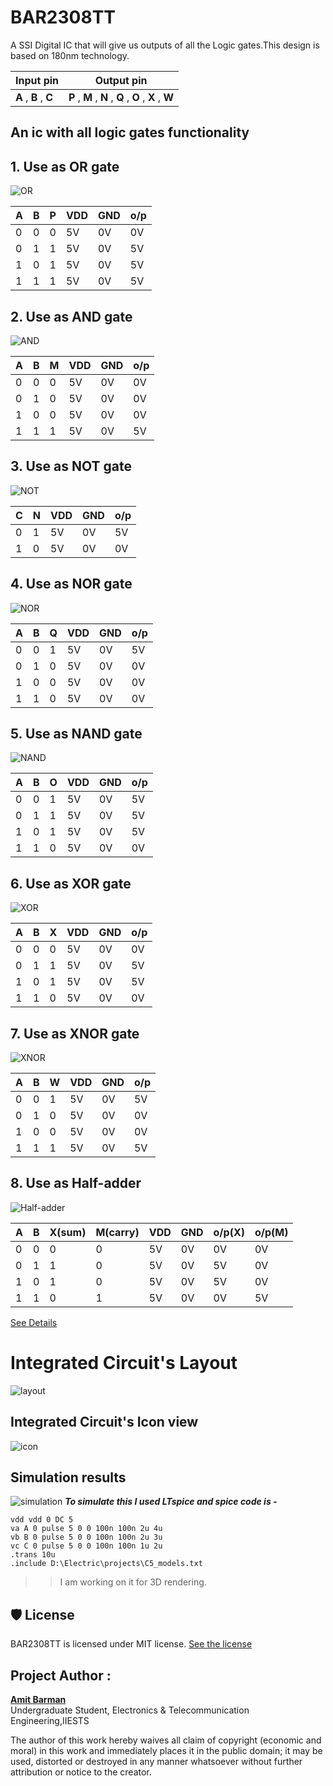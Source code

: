 # BAR2308TT
A SSI Digital IC that will give us outputs of all the Logic gates.This design is based on 180nm technology.

| Input pin | Output pin |
| --- | --- |
| **A** , **B** , **C** | **P** , **M** , **N** , **Q** , **O** , **X** , **W** |

## An ic with all logic gates functionality

## 1. Use as OR gate

![OR](./box/Bar2308tt_presentation/Bar2308tt_presentation-006.jpg)

| **A** | **B** | **P** | **VDD** | **GND** | **o/p** |
| --- | --- | --- | --- | --- | --- |
| 0 | 0 | 0 | 5V | 0V | 0V |
| 0 | 1 | 1 | 5V | 0V | 5V |
| 1 | 0 | 1 | 5V | 0V | 5V |
| 1 | 1 | 1 | 5V | 0V | 5V |

## 2. Use as AND gate

![AND](./box/Bar2308tt_presentation/Bar2308tt_presentation-008.jpg)

| **A** | **B** | **M** | **VDD** | **GND** | **o/p** |
| --- | --- | --- | --- | --- | --- |
| 0 | 0 | 0 | 5V | 0V | 0V |
| 0 | 1 | 0 | 5V | 0V | 0V |
| 1 | 0 | 0 | 5V | 0V | 0V |
| 1 | 1 | 1 | 5V | 0V | 5V |

## 3. Use as NOT gate

![NOT](./box/Bar2308tt_presentation/Bar2308tt_presentation-010.jpg)

| **C** | **N** | **VDD** | **GND** | **o/p** |
| --- | --- | --- | --- | --- |
| 0 | 1 | 5V | 0V | 5V |
| 1 | 0 | 5V | 0V | 0V |

## 4. **Use as NOR gate**

![NOR](./box/Bar2308tt_presentation/Bar2308tt_presentation-012.jpg)

| **A** | **B** | **Q** | **VDD** | **GND** | **o/p** |
| --- | --- | --- | --- | --- | --- |
| 0 | 0 | 1 | 5V | 0V | 5V |
| 0 | 1 | 0 | 5V | 0V | 0V |
| 1 | 0 | 0 | 5V | 0V | 0V |
| 1 | 1 | 0 | 5V | 0V | 0V |

## 5. Use as NAND gate

![NAND](./box/Bar2308tt_presentation/Bar2308tt_presentation-014.jpg)

| **A** | **B** | **O** | **VDD** | **GND** | **o/p** |
| --- | --- | --- | --- | --- | --- |
| 0 | 0 | 1 | 5V | 0V | 5V |
| 0 | 1 | 1 | 5V | 0V | 5V |
| 1 | 0 | 1 | 5V | 0V | 5V |
| 1 | 1 | 0 | 5V | 0V | 0V |


## 6. Use as XOR gate

![XOR](./box/Bar2308tt_presentation/Bar2308tt_presentation-016.jpg)

| **A** | **B** | **X** | **VDD** | **GND** | **o/p** |
| --- | --- | --- | --- | --- | --- |
| 0 | 0 | 0 | 5V | 0V | 0V |
| 0 | 1 | 1 | 5V | 0V | 5V |
| 1 | 0 | 1 | 5V | 0V | 5V |
| 1 | 1 | 0 | 5V | 0V | 0V |


## 7. Use as XNOR gate

![XNOR](./box/Bar2308tt_presentation/Bar2308tt_presentation-018.jpg)

| **A** | **B** | **W** | **VDD** | **GND** | **o/p** |
| --- | --- | --- | --- | --- | --- |
| 0 | 0 | 1 | 5V | 0V | 5V |
| 0 | 1 | 0 | 5V | 0V | 0V |
| 1 | 0 | 0 | 5V | 0V | 0V |
| 1 | 1 | 1 | 5V | 0V | 5V |


## 8. Use as Half-adder

![Half-adder](./box/Bar2308tt_presentation/Bar2308tt_presentation-020.jpg)

| **A** | **B** | **X(sum)** | **M(carry)** | **VDD** | **GND** | **o/p(X)** | **o/p(M)** |
| --- | --- | --- | --- | --- | --- | --- | --- |
| 0 | 0 | 0 | 0 | 5V | 0V | 0V | 0V |
| 0 | 1 | 1 | 0 | 5V | 0V | 5V | 0V |
| 1 | 0 | 1 | 0 | 5V | 0V | 5V | 0V |
| 1 | 1 | 0 | 1 | 5V | 0V | 0V | 5V |


[See Details](./box/Bar2308tt_presentation.pdf)


# Integrated Circuit's Layout
![layout](./box/BAR2308TT-layout.png)
## Integrated Circuit's Icon view
![icon](./box/BAR2308TT_icon_png.png)
## Simulation results
![simulation](./BAR2308TT-graph.png)
***To simulate this I used LTspice and spice code is -***
```spice
vdd vdd 0 DC 5
va A 0 pulse 5 0 0 100n 100n 2u 4u
vb B 0 pulse 5 0 0 100n 100n 2u 3u
vc C 0 pulse 5 0 0 100n 100n 1u 2u
.trans 10u
.include D:\Electric\projects\C5_models.txt
```

>> I am working on it for 3D rendering.

## 🛡️ License

BAR2308TT is licensed under MIT license. 
[See the license](./LICENSE.md)

## Project Author :

**[Amit Barman](https://abhisandhi.netlify.app/)**<br>
Undergraduate Student, Electronics & Telecommunication Engineering,IIESTS

The author of this work hereby waives all claim of copyright (economic and moral) in this work and immediately places it in the public domain; it may be used, distorted or destroyed in any manner whatsoever without further attribution or notice to the creator.
